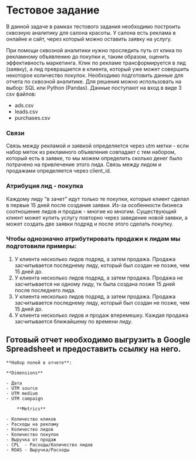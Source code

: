 # Тестовое задание
В данной задаче в рамках тестового задания необходимо построить сквозную аналитику для салона красоты. У салона есть реклама в онлайне и сайт, через который можно оставить заявку на услугу. 

При помощи сквозной аналитики нужно проследить путь от клика по рекламному объявлению до покупки и, таким образом, оценить эффективность маркетинга. 
Клик по рекламе трансформируется в лид (заявку), а лид превращается в клиента, который уже может совершить некоторое количество покупок.
Необходимо подготовить данные для отчета по сквозной аналитике. Для решения можно использовать на выбор: SQL или Python (Pandas). 
Данные поступают на вход в виде 3 csv файлов:

* ads.csv
* leads.csv
* purchases.csv

### Связи
Связь между рекламой и заявкой определяется через utm метки - если набор меток из рекламного объявления совпадает с тем набором, который есть в заявке, то мы можем определить сколько денег было потрачено на привлечение этого лида. 
Связь между лидом и продажами определяется через client_id.

### Атрибуция лид - покупка
Каждому лиду “в зачет” идут только те покупки, которые клиент сделал в первые 15 дней после создания заявки. Из-за особенности бизнеса соотношение лидов и продаж - многие ко многим. Существующий клиент может купить услугу повторно через заведение новой заявки, а может создать две заявки подряд и после этого сделать покупку.

### Чтобы однозначно атрибутировать продажи к лидам мы подготовили примеры:
1. У клиента несколько лидов подряд, а затем продажа. Продажа засчитывается последнему лиду, который был создан не позже, чем 15 дней до.
2. У клиента несколько лидов подряд, а затем продажа. Продажа не засчитывается ни одному лиду, тк была создана позже 15 дней после последнего лида.
3. У клиента несколько лидов подряд, а затем продажа. Продажа засчитывается последнему лиду, который был создан не позже, чем 15 дней до.
4. У клиента несколько лидов и продаж вперемешку. Каждая продажа засчитывается ближайшему по времени лиду.


## Готовый отчет необходимо выгрузить в Google Spreadsheet и предоставить ссылку на него. 
    
    **Набор полей в отчете**:
    
    **Dimensions**
    
    - Дата
    - UTM source
    - UTM medium
    - UTM campaign
        
        **Metrics**
        
    - Количество кликов
    - Расходы на рекламу
    - Количество лидов
    - Количество покупок
    - Выручка от продаж
    - CPL  - Расходы/Количество лидов
    - ROAS - Выручка/Расходы

